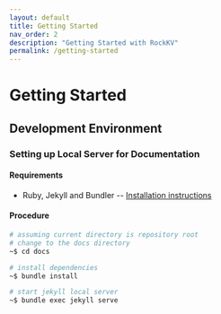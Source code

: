 ```yaml
---
layout: default
title: Getting Started
nav_order: 2
description: "Getting Started with RockKV"
permalink: /getting-started
---
```

# Getting Started

## Development Environment
### Setting up Local Server for Documentation
#### Requirements
- Ruby, Jekyll and Bundler -- [Installation instructions](https://jekyllrb.com/docs/installation/)

#### Procedure
```bash
# assuming current directory is repository root
# change to the docs directory
~$ cd docs

# install dependencies
~$ bundle install

# start jekyll local server
~$ bundle exec jekyll serve
```